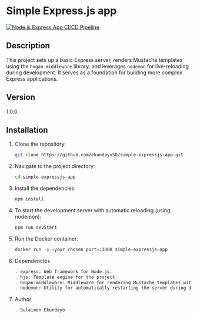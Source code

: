 # Simple Express.js app

[![Node.js Express App CI/CD Pipeline](https://github.com/ekundayoSO/simple-expressjs-app/actions/workflows/deploy.yml/badge.svg)](https://github.com/ekundayoSO/simple-expressjs-app/actions/workflows/deploy.yml)

## Description
This project sets up a basic Express server, renders Mustache templates using the `hogan-middleware` library, and leverages `nodemon` for live-reloading during development. It serves as a foundation for building more complex Express applications.

## Version
1.0.0

## Installation

1. Clone the repository:
   ```bash
   git clone https://github.com/ekundayoSO/simple-expressjs-app.git
   ````
2. Navigate to the project directory:
    ```bash
   cd simple-expressjs-app
    ```
3. Install the dependencies:
    ```bash
    npm install
    ```
4. To start the development server with automatic reloading (using nodemon):
    ```bash
    npm run devStart
    ```
5. Run the Docker container:
    ```bash
    docker run -p <your chosen port>:3000 simple-expressjs-app
    ```
6. Dependencies
    ```bash
    . express: Web framework for Node.js.
    . hjs: Template engine for the project.
    . hogan-middleware: Middleware for rendering Mustache templates with  Hogan.
    . nodemon: Utility for automatically restarting the server during development.
    ```
7. Author
    ```bash
    . Sulaimon Ekundayo
    ```



